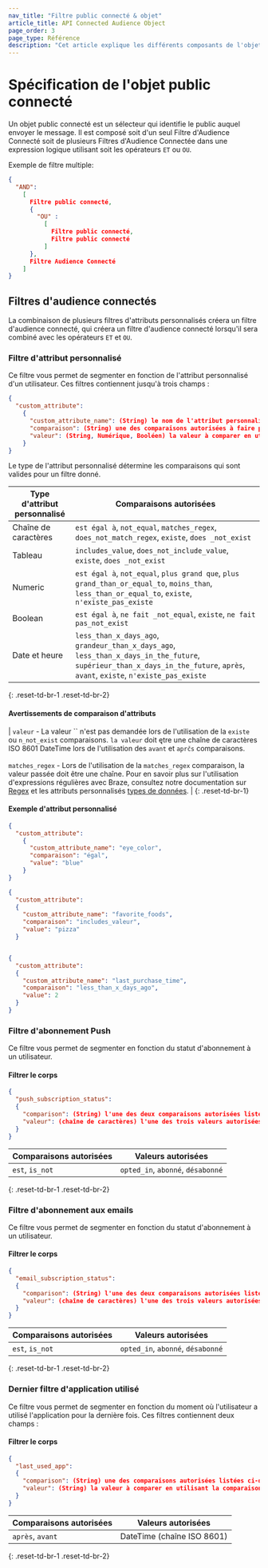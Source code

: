 ```yaml
---
nav_title: "Filtre public connecté & objet"
article_title: API Connected Audience Object
page_order: 3
page_type: Référence
description: "Cet article explique les différents composants de l'objet public connecté et des filtres qui le créent."
---
```


# Spécification de l'objet public connecté

Un objet public connecté est un sélecteur qui identifie le public auquel envoyer le message. Il est composé soit d'un seul Filtre d'Audience Connecté soit de plusieurs Filtres d'Audience Connectée dans une expression logique utilisant soit les opérateurs `ET` ou `OU`.

Exemple de filtre multiple:

```json
{
  "AND":
    [
      Filtre public connecté,
      {
        "OU" :
          [
            Filtre public connecté,
            Filtre public connecté
          ]
      },
      Filtre Audience Connecté
    ]
}
```

## Filtres d'audience connectés

La combinaison de plusieurs filtres d'attributs personnalisés créera un filtre d'audience connecté, qui créera un filtre d'audience connecté lorsqu'il sera combiné avec les opérateurs `ET` et `OU`.

### Filtre d'attribut personnalisé

Ce filtre vous permet de segmenter en fonction de l'attribut personnalisé d'un utilisateur. Ces filtres contiennent jusqu'à trois champs :

```json
{
  "custom_attribute":
    {
      "custom_attribute_name": (String) le nom de l'attribut personnalisé sur lequel filtrer,
      "comparaison": (String) une des comparaisons autorisées à faire par rapport à la valeur fournie,
      "valeur": (String, Numérique, Booléen) la valeur à comparer en utilisant la comparaison fournie
    }
}
```

Le type de l'attribut personnalisé détermine les comparaisons qui sont valides pour un filtre donné.

| Type d'attribut personnalisé | Comparaisons autorisées                                                                                                                                                        |
| ---------------------------- | ------------------------------------------------------------------------------------------------------------------------------------------------------------------------------ |
| Chaîne de caractères         | `est égal à`, `not_equal`, `matches_regex`, `does_not_match_regex`, `existe`, `does _not_exist`                                                                                |
| Tableau                      | `includes_value`, `does_not_include_value`, `existe`, `does _not_exist`                                                                                                        |
| Numeric                      | `est égal à`, `not_equal`, `plus grand que`, `plus grand_than_or_equal_to`, `moins_than`, `less_than_or_equal_to`, `existe`, `n'existe_pas_existe`                             |
| Boolean                      | `est égal à`, `ne fait _not_equal`, `existe`, `ne fait pas_not_exist`                                                                                                          |
| Date et heure                | `less_than_x_days_ago`, `grandeur_than_x_days_ago`, `less_than_x_days_in_the_future`, `supérieur_than_x_days_in_the_future`, `après`, `avant`, `existe`, `n'existe_pas_existe` |
{: .reset-td-br-1 .reset-td-br-2}

#### Avertissements de comparaison d'attributs

| `valeur` - La valeur `` n'est pas demandée lors de l'utilisation de la `existe` ou `n_not_exist` comparaisons. `la valeur` doit ętre une chaîne de caractères ISO 8601 DateTime lors de l'utilisation des `avant` et `aprčs` comparaisons.<br><br>`matches_regex` - Lors de l'utilisation de la `matches_regex` comparaison, la valeur passée doit être une chaîne. Pour en savoir plus sur l'utilisation d'expressions régulières avec Braze, consultez notre documentation sur [Regex]({{site.baseurl}}/user_guide/engagement_tools/segments/regex/#regex-with-braze) et les attributs personnalisés [types de données]({{site.baseurl}}/developer_guide/platform_wide/analytics_overview/#custom-attribute-data-types). |
{: .reset-td-br-1}

#### Exemple d'attribut personnalisé

```json
{
  "custom_attribute":
    {
      "custom_attribute_name": "eye_color",
      "comparaison": "égal",
      "value": "blue"
    }
}

{
  "custom_attribute":
  {
    "custom_attribute_name": "favorite_foods",
    "comparaison": "includes_valeur",
    "value": "pizza"
  }


{
  "custom_attribute":
  {
    "custom_attribute_name": "last_purchase_time",
    "comparaison": "less_than_x_days_ago",
    "value": 2
  }
}
```
### Filtre d'abonnement Push

Ce filtre vous permet de segmenter en fonction du statut d'abonnement à un utilisateur.

#### Filtrer le corps

```json
{
  "push_subscription_status":
  {
    "comparison": (String) l'une des deux comparaisons autorisées listées ci-dessous,
    "valeur": (chaîne de caractères) l'une des trois valeurs autorisées énumérées ci-dessous
  }
}
```

| Comparaisons autorisées | Valeurs autorisées                |
| ----------------------- | --------------------------------- |
| `est`, `is_not`         | `opted_in`, `abonné`, `désabonné` |
{: .reset-td-br-1 .reset-td-br-2}

### Filtre d'abonnement aux emails

Ce filtre vous permet de segmenter en fonction du statut d'abonnement à un utilisateur.

#### Filtrer le corps

```json
{
  "email_subscription_status":
  {
    "comparison": (String) l'une des deux comparaisons autorisées listées ci-dessous,
    "valeur": (chaîne de caractères) l'une des trois valeurs autorisées énumérées ci-dessous
  }
}
```

| Comparaisons autorisées | Valeurs autorisées                |
| ----------------------- | --------------------------------- |
| `est`, `is_not`         | `opted_in`, `abonné`, `désabonné` |
{: .reset-td-br-1 .reset-td-br-2}

### Dernier filtre d'application utilisé

Ce filtre vous permet de segmenter en fonction du moment où l'utilisateur a utilisé l'application pour la dernière fois. Ces filtres contiennent deux champs :

#### Filtrer le corps
```json
{
  "last_used_app":
  {
    "comparison": (String) une des comparaisons autorisées listées ci-dessous,
    "valeur": (String) la valeur à comparer en utilisant la comparaison fournie
  }
}
```

| Comparaisons autorisées | Valeurs autorisées         |
| ----------------------- | -------------------------- |
| `après`, `avant`        | DateTime (chaîne ISO 8601) |
{: .reset-td-br-1 .reset-td-br-2}
